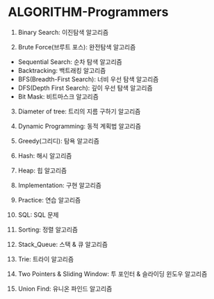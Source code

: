 # ALGORITHM-Programmers

1. Binary Search: 이진탐색 알고리즘

2. Brute Force(브루트 포스): 완전탐색 알고리즘
  - Sequential Search: 순차 탐색 알고리즘
  - Backtracking: 백트래킹 알고리즘
  - BFS(Breadth-First Search): 너비 우선 탐색 알고리즘
  - DFS(Depth First Search): 깊이 우선 탐색 알고리즘
  - Bit Mask: 비트마스크 알고리즘
  
3. Diameter of tree: 트리의 지름 구하기 알고리즘

4. Dynamic Programming: 동적 계획법 알고리즘

5. Greedy(그리디): 탐욕 알고리즘

6. Hash: 해시 알고리즘

7. Heap: 힙 알고리즘

8. Implementation: 구현 알고리즘

9. Practice: 연습 알고리즘

10. SQL: SQL 문제

11. Sorting: 정렬 알고리즘

12. Stack_Queue: 스택 & 큐 알고리즘

13. Trie: 트라이 알고리즘

14. Two Pointers & Sliding Window: 투 포인터 & 슬라이딩 윈도우 알고리즘

15. Union Find: 유니온 파인드 알고리즘
